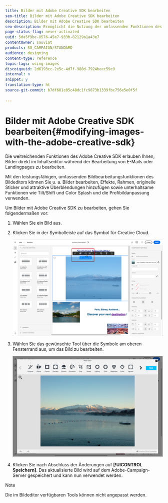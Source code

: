 ```yaml
---
title: Bilder mit Adobe Creative SDK bearbeiten
seo-title: Bilder mit Adobe Creative SDK bearbeiten
description: Bilder mit Adobe Creative SDK bearbeiten
seo-description: Ermöglicht die Nutzung der umfassenden Funktionen des Adobe Creative SDK, um Bilder direkt im Inhaltseditor zu bearbeiten.
page-status-flag: never-activated
uuid: 5da5f9be-8576-45e7-933b-82129a1a43e7
contentOwner: sauviat
products: SG_CAMPAIGN/STANDARD
audience: designing
content-type: reference
topic-tags: using-images
discoiquuid: 2d6193cc-2e5c-4d7f-980d-7924beec59c9
internal: n
snippet: y
translation-type: ht
source-git-commit: b7df681c05c48dc1fc9873b1339fbc756e5e0f5f

---
```



# Bilder mit Adobe Creative SDK bearbeiten{#modifying-images-with-the-adobe-creative-sdk}

Die weitreichenden Funktionen des Adobe Creative SDK erlauben Ihnen, Bilder direkt im Inhaltseditor während der Bearbeitung von E-Mails oder Landingpages zu bearbeiten.

Mit den leistungsfähigen, umfassenden Bildbearbeitungsfunktionen des Bildeditors können Sie u. a. Bilder bearbeiten, Effekte, Rahmen, originelle Sticker und attraktive Überblendungen hinzufügen sowie unterhaltsame Funktionen wie Tilt/Shift und Color Splash und die Profibildanpassung verwenden.

Um Bilder mit Adobe Creative SDK zu bearbeiten, gehen Sie folgendermaßen vor:

1. Wählen Sie ein Bild aus.
1. Klicken Sie in der Symbolleiste auf das Symbol für Creative Cloud.

   ![](assets/des_creative_sdk_icon.png)

1. Wählen Sie das gewünschte Tool über die Symbole am oberen Fensterrand aus, um das Bild zu bearbeiten.

   ![](assets/email_designer_ccsdktoolbar.png)

1. Klicken Sie nach Abschluss der Änderungen auf **[!UICONTROL Speichern]**. Das aktualisierte Bild wird auf dem Adobe-Campaign-Server gespeichert und kann nun verwendet werden.

>[!NOTE]
>
>Die im Bildeditor verfügbaren Tools können nicht angepasst werden.

